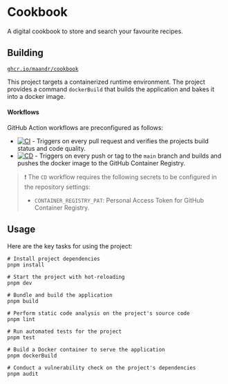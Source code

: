 # Cookbook

A digital cookbook to store and search your favourite recipes.

## Building

[`ghcr.io/maandr/cookbook`](https://github.com/users/maandr/packages/container/package/cookbook)

This project targets a containerized runtime environment. The project provides a command `dockerBuild` that builds the application and bakes it into a docker image.

#### Workflows

GitHub Action workflows are preconfigured as follows:

- [![CI](https://github.com/maandr/cookbook/actions/workflows/ci.yaml/badge.svg)](https://github.com/maandr/cookbook/actions/workflows/ci.yaml) - Triggers on every pull request and verifies the projects build status and code quality.
- [![CD](https://github.com/maandr/cookbook/actions/workflows/cd.yaml/badge.svg)](https://github.com/maandr/cookbook/actions/workflows/cd.yaml) - Triggers on every push or tag to the `main` branch and builds and pushes the docker image to the GitHub Container Registry.

> :exclamation: The `CD` workflow requires the following secrets to be configured in the repository settings:
>
> - `CONTAINER_REGISTRY_PAT`: Personal Access Token for GitHub Container Registry.

## Usage

Here are the key tasks for using the project:

```
# Install project dependencies
pnpm install

# Start the project with hot-reloading
pnpm dev

# Bundle and build the application
pnpm build

# Perform static code analysis on the project's source code
pnpm lint

# Run automated tests for the project
pnpm test

# Build a Docker container to serve the application
pnpm dockerBuild

# Conduct a vulnerability check on the project's dependencies
pnpm audit
```

